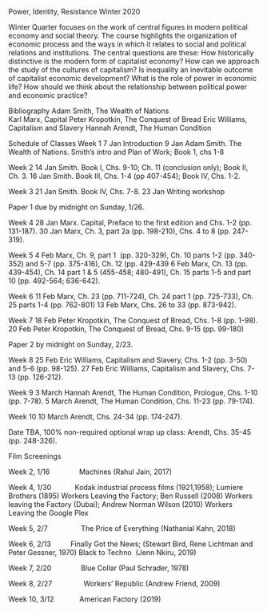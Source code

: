 Power, Identity, Resistance
Winter 2020


Winter Quarter focuses on the work of central figures in modern political economy and social theory. The course highlights the organization of economic process and the ways in which it relates to social and political relations and institutions. The central questions are these: How historically distinctive is the modern form of capitalist economy? How can we approach the study of the cultures of capitalism? Is inequality an inevitable outcome of capitalist economic development? What is the role of power in economic life? How should we think about the relationship between political power and economic practice?

Bibliography
Adam Smith, The Wealth of Nations		
Karl Marx, Capital
Peter Kropotkin, The Conquest of Bread
Eric Williams, Capitalism and Slavery
Hannah Arendt, The Human Condition

Schedule of Classes
Week 1
7 Jan	 	Introduction
9 Jan		Adam Smith.  The Wealth of Nations. Smith’s intro and Plan of Work; Book 1, chs 1-8 


Week 2
14 Jan 		Smith. Book I, Chs. 9-10; Ch. 11 (conclusion only); Book II, Ch. 3. 
16 Jan		Smith. Book III, Chs. 1-4 (pp 407-454); Book IV, Chs. 1-2.
	

Week 3
21 Jan		Smith. Book IV, Chs. 7-8.
23 Jan		Writing workshop

Paper 1 due by midnight on Sunday, 1/26.

Week 4
28 Jan		Marx. Capital, Preface to the first edition and Chs. 1-2 (pp. 131-187).
30 Jan 		Marx, Ch. 3, part 2a (pp. 198-210), Chs. 4 to 8 (pp. 247-319).


Week 5
4 Feb	Marx, Ch. 9, part 1  (pp. 320-329), Ch. 10 parts 1-2 (pp. 340-352) and 5-7 (pp. 375-416), Ch. 12 (pp. 429-439
6 Feb	Marx, Ch. 13 (pp. 439-454), Ch. 14 part 1 & 5 (455-458; 480-491), Ch. 15 parts 1-5 and part 10 (pp. 492-564; 636-642).


Week 6
11 Feb	Marx, Ch. 23 (pp. 711-724), Ch. 24 part 1 (pp. 725-733), Ch. 25 parts 1-4 (pp. 762-801)
13 Feb		Marx, Chs. 26 to 33 (pp. 873-942).


Week 7
18 Feb		Peter Kropotkin, The Conquest of Bread, Chs. 1-8 (pp. 1-98).
20 Feb		Peter Kropotkin, The Conquest of Bread, Chs. 9-15 (pp. 99-180)
	
Paper 2 by midnight on Sunday, 2/23.

Week 8
25 Feb		Eric Williams, Capitalism and Slavery, Chs. 1-2 (pp. 3-50) and 5-6 (pp. 98-125).
27 Feb		Eric Williams, Capitalism and Slavery, Chs. 7-13 (pp. 126-212).


Week 9
3 March	Hannah Arendt, The Human Condition, Prologue, Chs. 1-10 (pp. 7-78).
5 March	Arendt, The Human Condition, Chs. 11-23 (pp. 79-174).

Week 10
10 March	Arendt, Chs. 24-34 (pp. 174-247).

Date TBA, 100% non-required optional wrap up class:	 Arendt, Chs. 35-45 (pp. 248-326).

Film Screenings

Week 2, 1/16               Machines (Rahul Jain, 2017)

Week 4, 1/30           	
Kodak industrial process films (1921,1958); Lumiere Brothers (1895)
Workers Leaving the Factory; Ben Russell (2008) Workers leaving the Factory (Dubai); Andrew Norman Wilson (2010) Workers Leaving the Google Plex

Week 5, 2/7                 The Price of Everything (Nathanial Kahn, 2018)

Week 6, 2/13         	Finally Got the News; (Stewart Bird, Rene Lichtman and Peter Gessner, 1970) Black to Techno  (Jenn Nkiru, 2019)

Week 7, 2/20               Blue Collar (Paul Schrader, 1978)

Week 8, 2/27                Workers’ Republic (Andrew Friend, 2009) 

Week 10, 3/12             American Factory (2019)
